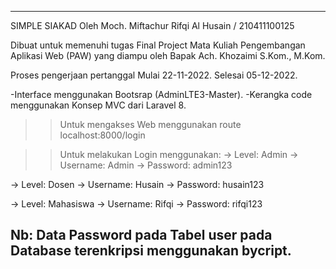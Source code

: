 ---------------------------------------------------------------------------------------
SIMPLE SIAKAD
Oleh Moch. Miftachur Rifqi Al Husain / 210411100125

Dibuat untuk memenuhi tugas Final Project Mata Kuliah Pengembangan Aplikasi Web (PAW)
yang diampu oleh Bapak Ach. Khozaimi S.Kom., M.Kom.

Proses pengerjaan pertanggal
Mulai 22-11-2022.
Selesai 05-12-2022.

-Interface menggunakan  Bootsrap (AdminLTE3-Master).
-Kerangka code menggunakan Konsep MVC dari Laravel 8.

>> Untuk mengakses Web menggunakan route localhost:8000/login 

>> Untuk melakukan Login menggunakan:
-> Level: Admin
-> Username: Admin
-> Password: admin123

-> Level: Dosen
-> Username: Husain
-> Password: husain123

-> Level: Mahasiswa
-> Username: Rifqi
-> Password: rifqi123


Nb: Data Password pada Tabel user pada Database terenkripsi menggunakan bycript.
---------------------------------------------------------------------------------------
